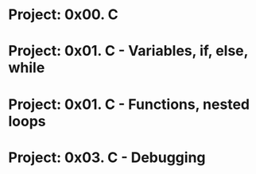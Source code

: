 # Project: 0x00. C
# Project: 0x01. C - Variables, if, else, while
# Project: 0x01. C -  Functions, nested loops
# Project:  0x03. C - Debugging
